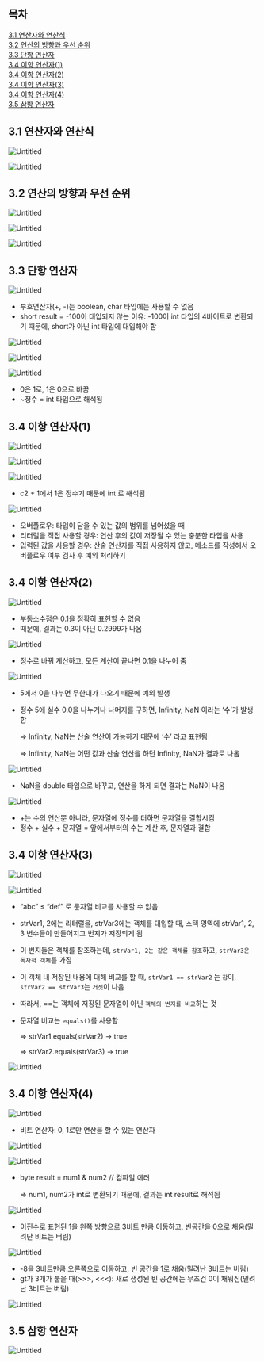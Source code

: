 ## 목차
[3.1 연산자와 연산식](#31-연산자와-연산식)   
[3.2 연산의 방향과 우선 순위](#32-연산의-방향과-우선-순위)   
[3.3 단항 연산자](#33-단항-연산자)   
[3.4 이항 연산자(1)](#34-이항-연산자1)   
[3.4 이항 연산자(2)](#34-이항-연산자2)   
[3.4 이항 연산자(3)](#34-이항-연산자3)   
[3.4 이항 연산자(4)](#34-이항-연산자4)   
[3.5 삼항 연산자](#35-삼항-연산자)   

## **3.1 연산자와 연산식**

![Untitled](./images/3.png)

![Untitled](./images/3(1).png)

## **3.2 연산의 방향과 우선 순위**

![Untitled](./images/3(2).png)

![Untitled](./images/3(3).png)

![Untitled](./images/3(4).png)

## **3.3 단항 연산자**

![Untitled](./images/3(5).png)

- 부호연산자(+, -)는 boolean, char 타입에는 사용할 수 없음
- short result = -100이 대입되지 않는 이유: -100이 int 타입의 4바이트로 변환되기 때문에, short가 아닌 int 타입에 대입해야 함

![Untitled](./images/3(6).png)

![Untitled](./images/3(7).png)

![Untitled](./images/3(8).png)

- 0은 1로, 1은 0으로 바꿈
- ~정수 = int 타입으로 해석됨

## **3.4 이항 연산자(1)**

![Untitled](./images/3(9).png)

![Untitled](./images/3(10).png)

![Untitled](./images/3(11).png)

- c2 + 1에서 1은 정수기 때문에 int 로 해석됨

![Untitled](./images/3(12).png)

- 오버플로우: 타입이 담을 수 있는 값의 범위를 넘어섰을 때
- 리터럴을 직접 사용할 경우: 연산 후의 값이 저장될 수 있는 충분한 타입을 사용
- 입력된 값을 사용할 경우: 산술 연산자를 직접 사용하지 않고, 메소드를 작성해서 오버플로우 여부 검사 후 예외 처리하기

## **3.4 이항 연산자(2)**

![Untitled](./images/3(13).png)

- 부동소수점은 0.1을 정확히 표현할 수 없음
- 때문에, 결과는 0.3이 아닌 0.2999가 나옴

![Untitled](./images/3(14).png)

- 정수로 바꿔 계산하고, 모든 계산이 끝나면 0.1을 나누어 줌

![Untitled](./images/3(15).png)

- 5에서 0을 나누면 무한대가 나오기 때문에 예외 발생
- 정수 5에 실수 0.0을 나누거나 나머지를 구하면, Infinity, NaN 이라는 ‘수’가 발생함
    
    ⇒ Infinity, NaN는 산술 연산이 가능하기 때문에 ‘수’ 라고 표현됨
    
    ⇒ Infinity, NaN는 어떤 값과 산술 연산을 하던 Infinity, NaN가 결과로 나옴
    

![Untitled](./images/3(16).png)

- NaN을 double 타입으로 바꾸고, 연산을 하게 되면 결과는 NaN이 나옴

![Untitled](./images/3(17).png)

- +는 수의 연산뿐 아니라, 문자열에 정수를 더하면 문자열을 결합시킴
- 정수 + 실수 + 문자열 = 앞에서부터의 수는 계산 후, 문자열과 결합

## **3.4 이항 연산자(3)**

![Untitled](./images/3(18).png)

![Untitled](./images/3(19).png)

- “abc” ≤ “def” 로 문자열 비교를 사용할 수 없음
- strVar1, 2에는 리터럴을, strVar3에는 객체를 대입할 때, 스택 영역에 strVar1, 2, 3 변수들이 만들어지고 번지가 저장되게 됨
- 이 번지들은 객체를 참조하는데, `strVar1, 2는 같은 객체를 참조`하고, `strVar3은 독자적 객체`를 가짐
- 이 객체 내 저장된 내용에 대해 비교를 할 때, `strVar1 == strVar2` 는 `참`이, `strVar2 == strVar3`는 `거짓`이 나옴
- 따라서, ==는 객체에 저장된 문자열이 아닌 `객체의 번지를 비교`하는 것
- 문자열 비교는 `equals()`를 사용함
    
    ⇒ strVar1.equals(strVar2) → true
    
    ⇒ strVar2.equals(strVar3) → true
    

![Untitled](./images/3(20).png)

## **3.4 이항 연산자(4)**

![Untitled](./images/3(21).png)

- 비트 연산자: 0, 1로만 연산을 할 수 있는 연산자

![Untitled](./images/3(22).png)

![Untitled](./images/3(23).png)

- byte result = num1 & num2  // 컴파일 에러
    
    ⇒ num1, num2가 int로 변환되기 때문에, 결과는 int result로 해석됨
    

![Untitled](./images/3(24).png)

- 이진수로 표현된 1을 왼쪽 방향으로 3비트 만큼 이동하고, 빈공간을 0으로 채움(밀려난 비트는 버림)

![Untitled](./images/3(25).png)

- -8을 3비트만큼 오른쪽으로 이동하고, 빈 공간을 1로 채움(밀려난 3비트는 버림)
- gt가 3개가 붙을 때(>>>, <<<): 새로 생성된 빈 공간에는 무조건 0이 채워짐(밀려난 3비트는 버림)

![Untitled](./images/3(26).png)

## **3.5 삼항 연산자**

![Untitled](./images/3(27).png)
